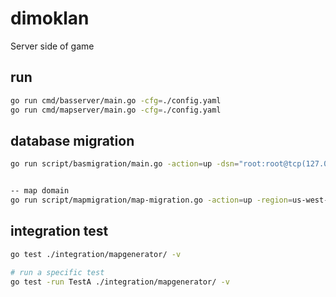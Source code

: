 # dimoklan

Server side of game


## run

```bash
go run cmd/basserver/main.go -cfg=./config.yaml
go run cmd/mapserver/main.go -cfg=./config.yaml
```

## database migration

```bash
go run script/basmigration/main.go -action=up -dsn="root:root@tcp(127.001:3306)/dimo_basic" -steps=1


-- map domain
go run script/mapmigration/map-migration.go -action=up -region=us-west-2 -endpoint=http://127.0.0.1:8000 

```

## integration test

```bash
go test ./integration/mapgenerator/ -v

# run a specific test
go test -run TestA ./integration/mapgenerator/ -v
```

